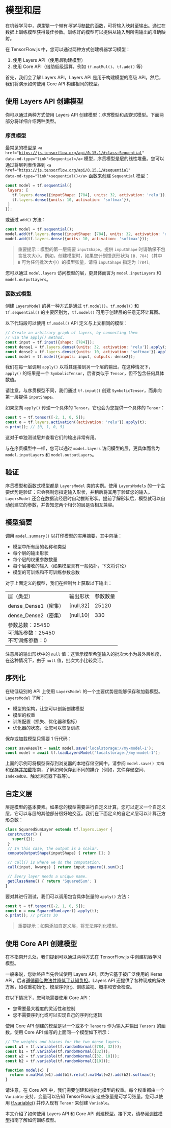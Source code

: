 # 模型和层

在机器学习中，*模型*是一个带有*可学习*[参数](https://developers.google.com/machine-learning/glossary/#parameter)的函数，可将输入映射至输出。通过在数据上训练模型获得最佳参数。训练好的模型可以提供从输入到所需输出的准确映射。

在 TensorFlow.js 中，您可以通过两种方式创建机器学习模型：

1. 使用 Layers API（使用*层*构建模型）
2. 使用 Core API（借助低级运算，例如 `tf.matMul()`、`tf.add()` 等）

首先，我们会了解 Layers API，Layers API 是用于构建模型的高级 API。然后，我们将演示如何使用 Core API 构建相同的模型。

## 使用 Layers API 创建模型

你可以通过两种方式使用 Layers API 创建模型：*序贯*模型和*函数式*模型。下面两部分将详细介绍两种类型。

### 序贯模型

最常见的模型是 <code>&lt;a href="https://js.tensorflow.org/api/0.15.1/#class:Sequential" data-md-type="link"&gt;Sequential&lt;/a&gt;</code> 模型，序贯模型是层的线性堆叠。您可以通过将层列表传递到 <code>&lt;a href="https://js.tensorflow.org/api/0.15.1/#sequential" data-md-type="link"&gt;sequential()&lt;/a&gt;</code> 函数来创建 <code>Sequential</code> 模型：

```js
const model = tf.sequential({
 layers: [
   tf.layers.dense({inputShape: [784], units: 32, activation: 'relu'}),
   tf.layers.dense({units: 10, activation: 'softmax'}),
 ]
});
```

或通过 `add()` 方法：

```js
const model = tf.sequential();
model.add(tf.layers.dense({inputShape: [784], units: 32, activation: 'relu'}));
model.add(tf.layers.dense({units: 10, activation: 'softmax'}));
```

> 重要提示：模型的第一层需要 `inputShape`。提供 `inputShape` 时请确保不包含批次大小。例如，创建模型时，如果您计划馈送形状为 `[B, 784]`（其中 `B` 可为任何批次大小）的模型张量，请将 `inputShape` 指定为 `[784]`。

您可以通过 `model.layers` 访问模型的层，更具体而言为 `model.inputLayers` 和 `model.outputLayers`。

### 函数式模型

创建 `LayersModel` 的另一种方式是通过 `tf.model()`。`tf.model()` 和 `tf.sequential()` 的主要区别为，`tf.model()` 可用于创建层的任意无环计算图。

以下代码段可以使用 `tf.model()` API 定义与上文相同的模型：

```js
// Create an arbitrary graph of layers, by connecting them
// via the apply() method.
const input = tf.input({shape: [784]});
const dense1 = tf.layers.dense({units: 32, activation: 'relu'}).apply(input);
const dense2 = tf.layers.dense({units: 10, activation: 'softmax'}).apply(dense1);
const model = tf.model({inputs: input, outputs: dense2});
```

我们在每一层调用 `apply()` 以将其连接到另一个层的输出。在这种情况下，`apply()` 的结果是一个 `SymbolicTensor`，后者类似于 `Tensor`，但不包含任何具体数值。

请注意，与序贯模型不同，我们通过 `tf.input()` 创建 `SymbolicTensor`，而非向第一层提供 `inputShape`。

如果您向 `apply()` 传递一个具体的 `Tensor`，它也会为您提供一个具体的 `Tensor`：

```js
const t = tf.tensor([-2, 1, 0, 5]);
const o = tf.layers.activation({activation: 'relu'}).apply(t);
o.print(); // [0, 1, 0, 5]
```

这对于单独测试层并查看它们的输出非常有用。

与在序贯模型中一样，您可以通过 `model.layers` 访问模型的层，更具体而言为 `model.inputLayers` 和 `model.outputLayers`。

## 验证

序贯模型和函数式模型都是 `LayersModel` 类的实例。使用 `LayersModels` 的一个主要优势是验证：它会强制您指定输入形状，并稍后将其用于验证您的输入。`LayersModel` 还会在数据流经层时自动推断形状。提前了解形状后，模型就可以自动创建它的参数，并告知您两个相邻的层是否相互兼容。

## 模型摘要

调用 `model.summary()` 以打印模型的实用摘要，其中包括：

- 模型中所有层的名称和类型
- 每个层的输出形状
- 每个层的权重参数数量
- 每个层接收的输入（如果模型具有一般拓扑，下文将讨论）
- 模型的可训练和不可训练参数总数

对于上面定义的模型，我们在控制台上获取以下输出：

<table>
  <tr>
   <td>层（类型）</td>
   <td>输出形状</td>
   <td>参数数量</td>
  </tr>
  <tr>
   <td>dense_Dense1（密集）</td>
   <td>[null,32]</td>
   <td>25120</td>
  </tr>
  <tr>
   <td>dense_Dense2（密集）</td>
   <td>[null,10]</td>
   <td>330</td>
  </tr>
  <tr>
   <td colspan="3">参数总数：25450<br>可训练参数：25450<br>不可训练参数：0</td>
  </tr>
</table>

注意层的输出形状中的 `null` 值：这表示模型希望输入的批次大小为最外层维度，在这种情况下，由于 `null` 值，批次大小比较灵活。

## 序列化

在较低级别的 API 上使用 `LayersModel` 的一个主要优势是能够保存和加载模型。`LayersModel` 了解：

- 模型的架构，让您可以创新创建模型
- 模型的权重
- 训练配置（损失、优化器和指标）
- 优化器的状态，让您可以恢复训练

保存或加载模型只需要 1 行代码：

```js
const saveResult = await model.save('localstorage://my-model-1');
const model = await tf.loadLayersModel('localstorage://my-model-1');
```

上面的示例可将模型保存到浏览器的本地存储空间中。请参阅 <code>model.save() 文档</code>和[保存并加载](save_load.md)指南，了解如何保存到不同的媒介（例如，文件存储空间、<code>IndexedDB</code>、触发浏览器下载等）。

## 自定义层

层是模型的基本要素。如果您的模型需要进行自定义计算，您可以定义一个自定义层，它可以与层的其他部分很好地交互。我们在下面定义的自定义层可以计算正方形总数：

```js
class SquaredSumLayer extends tf.layers.Layer {
 constructor() {
   super({});
 }
 // In this case, the output is a scalar.
 computeOutputShape(inputShape) { return []; }

 // call() is where we do the computation.
 call(input, kwargs) { return input.square().sum();}

 // Every layer needs a unique name.
 getClassName() { return 'SquaredSum'; }
}
```

要对其进行测试，我们可以调用包含具体张量的 `apply()` 方法：

```js
const t = tf.tensor([-2, 1, 0, 5]);
const o = new SquaredSumLayer().apply(t);
o.print(); // prints 30
```

> 重要提示：如果添加自定义层，将无法序列化模型。

## 使用 Core API 创建模型

在本指南开头处，我们提到可以通过两种方式在 TensorFlow.js 中创建机器学习模型。

一般来说，您始终应当先尝试使用 Layers API，因为它基于被广泛使用的 Keras API，后者[遵循最佳做法并降低了认知负担](https://keras.io/why-use-keras/)。Layers API 还提供了各种现成的解决方案，如权重初始化、模型序列化、训练监视、概率和安全检查。

在以下情况下，您可能需要使用 Core API：

- 您需要最大程度的灵活性和控制
- 您不需要序列化或可以实现自己的序列化逻辑

使用 Core API 创建的模型是以一个或多个 `Tensors` 作为输入并输出 `Tensors` 的函数。使用 Core API 编写的上面同一个模型如下所示：

```js
// The weights and biases for the two dense layers.
const w1 = tf.variable(tf.randomNormal([784, 32]));
const b1 = tf.variable(tf.randomNormal([32]));
const w2 = tf.variable(tf.randomNormal([32, 10]));
const b2 = tf.variable(tf.randomNormal([10]));

function model(x) {
  return x.matMul(w1).add(b1).relu().matMul(w2).add(b2).softmax();
}
```

请注意，在 Core API 中，我们需要创建和初始化模型的权重。每个权重都由一个 `Variable` 支持，变量可以告知 TensorFlow.js 这些张量是可学习张量。您可以使用 [tf.variable()](https://js.tensorflow.org/api/latest/#variable) 并传入现有 `Tensor` 来创建 `Variable`。

本文介绍了如何使用 Layers API 和 Core API 创建模型。接下来，请参阅[训练模型](train_models.md)指南了解如何训练模型。
